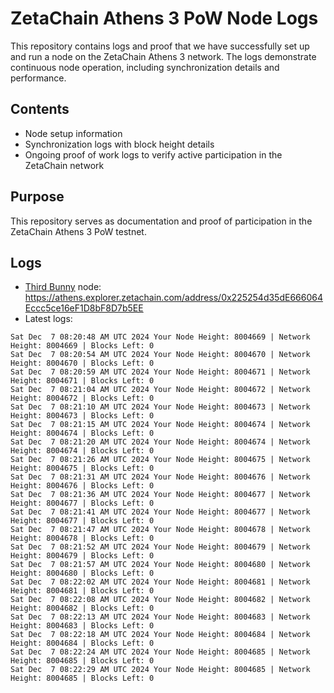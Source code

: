 # ZetaChain Athens 3 PoW Node Logs
This repository contains logs and proof that we have successfully set up and run a node on the ZetaChain Athens 3 network. The logs demonstrate continuous node operation, including synchronization details and performance.

## Contents
- Node setup information
- Synchronization logs with block height details
- Ongoing proof of work logs to verify active participation in the ZetaChain network

## Purpose
This repository serves as documentation and proof of participation in the ZetaChain Athens 3 PoW testnet.

## Logs

- [Third Bunny](https://thirdbunny.xyz/) node: https://athens.explorer.zetachain.com/address/0x225254d35dE666064Eccc5ce16eF1D8bF8D7b5EE
- Latest logs:
```
Sat Dec  7 08:20:48 AM UTC 2024 Your Node Height: 8004669 | Network Height: 8004669 | Blocks Left: 0
Sat Dec  7 08:20:54 AM UTC 2024 Your Node Height: 8004670 | Network Height: 8004670 | Blocks Left: 0
Sat Dec  7 08:20:59 AM UTC 2024 Your Node Height: 8004671 | Network Height: 8004671 | Blocks Left: 0
Sat Dec  7 08:21:04 AM UTC 2024 Your Node Height: 8004672 | Network Height: 8004672 | Blocks Left: 0
Sat Dec  7 08:21:10 AM UTC 2024 Your Node Height: 8004673 | Network Height: 8004673 | Blocks Left: 0
Sat Dec  7 08:21:15 AM UTC 2024 Your Node Height: 8004674 | Network Height: 8004674 | Blocks Left: 0
Sat Dec  7 08:21:20 AM UTC 2024 Your Node Height: 8004674 | Network Height: 8004674 | Blocks Left: 0
Sat Dec  7 08:21:26 AM UTC 2024 Your Node Height: 8004675 | Network Height: 8004675 | Blocks Left: 0
Sat Dec  7 08:21:31 AM UTC 2024 Your Node Height: 8004676 | Network Height: 8004676 | Blocks Left: 0
Sat Dec  7 08:21:36 AM UTC 2024 Your Node Height: 8004677 | Network Height: 8004677 | Blocks Left: 0
Sat Dec  7 08:21:41 AM UTC 2024 Your Node Height: 8004677 | Network Height: 8004677 | Blocks Left: 0
Sat Dec  7 08:21:47 AM UTC 2024 Your Node Height: 8004678 | Network Height: 8004678 | Blocks Left: 0
Sat Dec  7 08:21:52 AM UTC 2024 Your Node Height: 8004679 | Network Height: 8004679 | Blocks Left: 0
Sat Dec  7 08:21:57 AM UTC 2024 Your Node Height: 8004680 | Network Height: 8004680 | Blocks Left: 0
Sat Dec  7 08:22:02 AM UTC 2024 Your Node Height: 8004681 | Network Height: 8004681 | Blocks Left: 0
Sat Dec  7 08:22:08 AM UTC 2024 Your Node Height: 8004682 | Network Height: 8004682 | Blocks Left: 0
Sat Dec  7 08:22:13 AM UTC 2024 Your Node Height: 8004683 | Network Height: 8004683 | Blocks Left: 0
Sat Dec  7 08:22:18 AM UTC 2024 Your Node Height: 8004684 | Network Height: 8004684 | Blocks Left: 0
Sat Dec  7 08:22:24 AM UTC 2024 Your Node Height: 8004685 | Network Height: 8004685 | Blocks Left: 0
Sat Dec  7 08:22:29 AM UTC 2024 Your Node Height: 8004685 | Network Height: 8004685 | Blocks Left: 0
```
